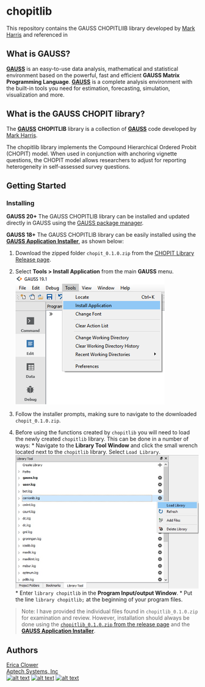# chopitlib
 This repository contains the GAUSS CHOPITLIIB library developed by [Mark Harris](https://staffportal.curtin.edu.au/staff/profile/view/Mark.Harris/) and referenced in

 ## What is GAUSS?
  [**GAUSS**](www.aptech.com) is an easy-to-use data analysis, mathematical and statistical environment based on the powerful, fast and efficient **GAUSS Matrix Programming Language**. [**GAUSS**](www.aptech.com) is a complete analysis environment with the built-in tools you need for estimation, forecasting, simulation, visualization and more.
 
  ## What is the GAUSS CHOPIT library?
  The [**GAUSS**](www.aptech.com) **CHOPITLIB** library is a collection of [**GAUSS**](www.aptech.com) code developed by [Mark Harris](https://staffportal.curtin.edu.au/staff/profile/view/Mark.Harris/).

  The chopitlib library implements the Compound Hierarchical Ordered Probit (CHOPIT) model. When used in conjunction with anchoring vignette questions, the CHOPIT model allows researchers to adjust for reporting heterogeneity in self-assessed survey questions.  

  ## Getting Started
  ### Installing
  **GAUSS 20+**
  The GAUSS CHOPITLIB library can be installed and updated directly in GAUSS using the [GAUSS package manager](https://www.aptech.com/blog/gauss-package-manager-basics/).

  **GAUSS 18+**
  The GAUSS CHOPITLIB library can be easily installed using the [**GAUSS Application Installer**](https://www.aptech.com/support/installation/using-the-applications-installer-wizard/), as shown below:

  1. Download the zipped folder `chopit_0.1.0.zip` from the [CHOPIT Library Release page](https://github.com/aptech/gauss-qardl/releases).
  2. Select **Tools > Install Application** from the main **GAUSS** menu.  
  ![install wizard](images/install_application.png)  

  3. Follow the installer prompts, making sure to navigate to the downloaded `chopit_0.1.0.zip`.
  4. Before using the functions created by `chopitlib` you will need to load the newly created `chopitlib` library. This can be done in a number of ways:
    *   Navigate to the **Library Tool Window** and click the small wrench located next to the `chopitlib` library. Select `Load Library`.  
    ![load library](images/load_carrionlib.jpg)
    *  Enter `library chopitlib` in the **Program Input/output Window**.
    *  Put the line `library chopitlib;` at the beginning of your program files.

  >Note: I have provided the individual files found in `chopitlib_0.1.0.zip` for examination and review. However, installation should always be done using the [`chopitlib_0.1.0.zip` from the release page](https://github.com/aptech/gauss-qardl/releases) and the [**GAUSS Application Installer**](https://www.aptech.com/support/installation/using-the-applications-installer-wizard/).

  ## Authors
  [Erica Clower](mailto:erica@aptech.com)  
  [Aptech Systems, Inc](https://www.aptech.com/)  
  [![alt text][1.1]][1]
  [![alt text][2.1]][2]
  [![alt text][3.1]][3]

  <!-- links to social media icons -->
  [1.1]: https://www.aptech.com/wp-content/uploads/2019/02/fb.png (Visit Aptech Facebook)
  [2.1]: https://www.aptech.com/wp-content/uploads/2019/02/gh.png (Aptech Github)
  [3.1]: https://www.aptech.com/wp-content/uploads/2019/02/li.png (Find us on LinkedIn)

  <!-- links to your social media accounts -->
  [1]: https://www.facebook.com/GAUSSAptech/
  [2]: https://github.com/aptech
  [3]: https://linkedin.com/in/ericaclower
  <!-- Please don't remove this: Grab your social icons from https://github.com/carlsednaoui/gitsocial -->
